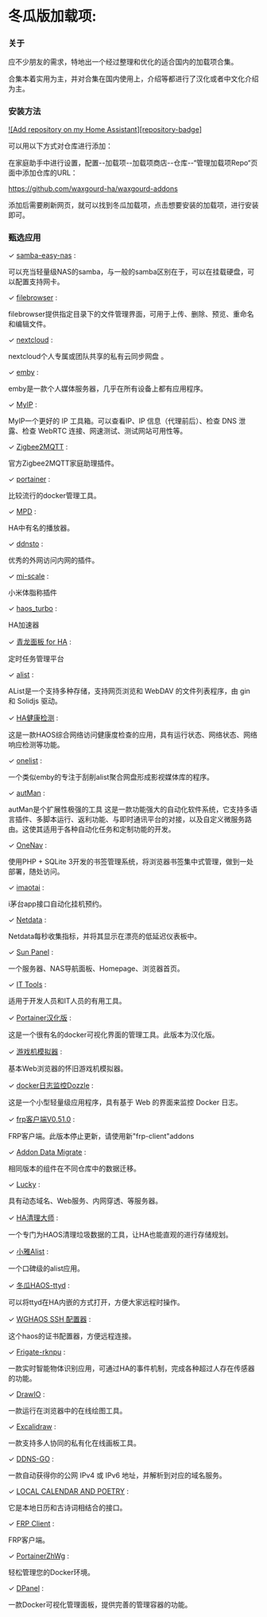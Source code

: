 # 冬瓜版加载项: 



### 关于

应不少朋友的需求，特地出一个经过整理和优化的适合国内的加载项合集。

合集本着实用为主，并对合集在国内使用上，介绍等都进行了汉化或者中文化介绍为主。



### 安装方法

[![Add repository on my Home Assistant][repository-badge]][repository-url]

可以用以下方式对仓库进行添加：

在家庭助手中进行设置，配置--加载项--加载项商店--仓库--“管理加载项Repo“页面中添加仓库的URL：

https://github.com/waxgourd-ha/waxgourd-addons

添加后需要刷新网页，就可以找到冬瓜加载项，点击想要安装的加载项，进行安装即可。

### 甄选应用

&#10003;  [samba-easy-nas](samba-easy-nas/) : 

可以充当轻量级NAS的samba，与一般的samba区别在于，可以在挂载硬盘，可以配置支持网卡。

&#10003;  [filebrowser](filebrowser/) : 

filebrowser提供指定目录下的文件管理界面，可用于上传、删除、预览、重命名和编辑文件。

&#10003;  [nextcloud](nextcloud/) : 

nextcloud个人专属或团队共享的私有云同步网盘 。

&#10003;  [emby](emby/) : 

emby是一款个人媒体服务器，几乎在所有设备上都有应用程序。

&#10003;  [MyIP](MyIP/) : 

MyIP一个更好的 IP 工具箱。可以查看IP、IP 信息（代理前后）、检查 DNS 泄露、检查 WebRTC 连接、网速测试、测试网站可用性等。

&#10003;  [Zigbee2MQTT](zigbee2mqtt/) : 

官方Zigbee2MQTT家庭助理插件。

&#10003;  [portainer](portainer/) : 

比较流行的docker管理工具。

&#10003;  [MPD](mpd/) : 

HA中有名的播放器。

&#10003;  [ddnsto](ddnsto/) : 

优秀的外网访问内网的插件。

&#10003;  [mi-scale](mi-scale/) : 

小米体脂称插件

&#10003;  [haos_turbo](haos_turbo/) : 

HA加速器

&#10003;  [青龙面板 for HA](qinglong/) : 

定时任务管理平台

&#10003;  [alist](alist/) : 

AList是一个支持多种存储，支持网页浏览和 WebDAV 的文件列表程序，由 gin 和 Solidjs 驱动。

&#10003;  [HA健康检测](boost/) : 

这是一款HAOS综合网络访问健康度检查的应用，具有运行状态、网络状态、网络响应检测等功能。

&#10003; [onelist](onelist/) :

一个类似emby的专注于刮削alist聚合网盘形成影视媒体库的程序。

&#10003;  [autMan](autman/) : 

autMan是个扩展性极强的工具
这是一款功能强大的自动化软件系统，它支持多语言插件、多脚本运行、返利功能、与即时通讯平台的对接，以及自定义微服务路由。这使其适用于各种自动化任务和定制功能的开发。

&#10003;  [OneNav](onenav/) : 

使用PHP + SQLite 3开发的书签管理系统，将浏览器书签集中式管理，做到一处部署，随处访问。

&#10003;  [imaotai](imaotai/) : 

i茅台app接口自动化挂机预约。

&#10003;  [Netdata](netdata/) : 

Netdata每秒收集指标，并将其显示在漂亮的低延迟仪表板中。

&#10003;  [Sun Panel](sun-panel/) : 

一个服务器、NAS导航面板、Homepage、浏览器首页。

&#10003;  [IT Tools](it-tools/) : 

适用于开发人员和IT人员的有用工具。

&#10003;  [Portainer汉化版](Portainer汉化版) : 

这是一个很有名的docker可视化界面的管理工具。此版本为汉化版。

&#10003;  [游戏机模拟器](emulatorjs-zh/) : 

基本Web浏览器的怀旧游戏机模拟器。

&#10003;  [docker日志监控Dozzle](docker日志监控dozzle/) : 

这是一个小型轻量级应用程序，具有基于 Web 的界面来监控 Docker 日志。

&#10003;  [frp客户端V0.51.0](frp-client-51/) : 

FRP客户端。此版本停止更新，请使用新"frp-client"addons

&#10003;  [Addon Data Migrate](addon-data-migrate/) : 

相同版本的组件在不同仓库中的数据迁移。

&#10003;  [Lucky](lucky/) : 

具有动态域名、Web服务、内网穿透、等服务器。

&#10003;  [HA清理大师](addon-data-clean/) : 

一个专门为HAOS清理垃圾数据的工具，让HA也能直观的进行存储规划。

&#10003;  [小雅Alist](xiaoya-alist/) : 

一个口碑级的alist应用。

&#10003;  [冬瓜HAOS-ttyd](wg-ttyd/) : 

可以将ttyd在HA内嵌的方式打开，方便大家远程时操作。

&#10003;  [WGHAOS SSH 配置器](wghaosssh/) : 

这个haos的证书配置器，方便远程连接。

&#10003;  [Frigate-rknpu](frigate/) : 

一款实时智能物体识别应用，可通过HA的事件机制，完成各种超过人存在传感器的功能。

&#10003;  [DrawIO](drawio/) : 

一款运行在浏览器中的在线绘图工具。

&#10003;  [Excalidraw](excalidraw/) : 

一款支持多人协同的私有化在线画板工具。

&#10003;  [DDNS-GO](ddns-go/) : 

一款自动获得你的公网 IPv4 或 IPv6 地址，并解析到对应的域名服务。

&#10003;  [LOCAL CALENDAR AND POETRY](calendar-poetry/) : 

它是本地日历和古诗词相结合的接口。

&#10003;  [FRP Client](frp-client/) : 

FRP客户端。

&#10003;  [PortainerZhWg](portainer-zh-wg/) : 

轻松管理您的Docker环境。

&#10003;  [DPanel](dpanel/) : 

一款Docker可视化管理面板，提供完善的管理容器的功能。

[repository-url]: https://my.home-assistant.io/redirect/supervisor_add_addon_repository/?repository_url=https%3A%2F%2Fgithub.com%2Fwaxgourd-ha%2Fwaxgourd-addons